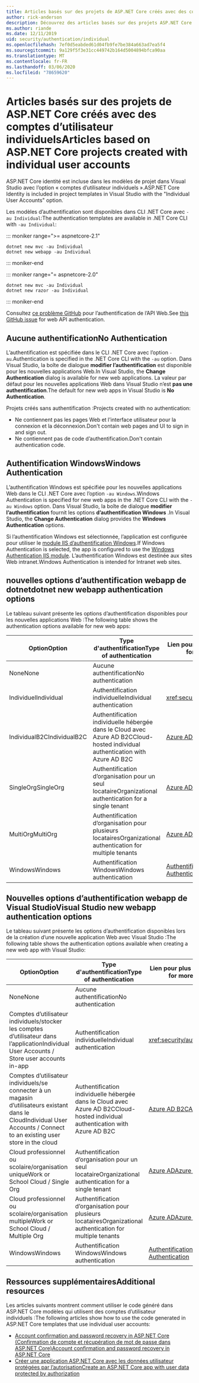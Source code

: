 ```yaml
---
title: Articles basés sur des projets de ASP.NET Core créés avec des comptes d’utilisateur individuels
author: rick-anderson
description: Découvrez des articles basés sur des projets ASP.NET Core créés avec des comptes d’utilisateur individuels.
ms.author: riande
ms.date: 12/11/2019
uid: security/authentication/individual
ms.openlocfilehash: 7ef0d5eabded61d04fb9fe7be384a663ad7ea5f4
ms.sourcegitcommit: 9a129f5f3e31cc449742b164d5004894bfca90aa
ms.translationtype: MT
ms.contentlocale: fr-FR
ms.lasthandoff: 03/06/2020
ms.locfileid: "78659620"
---
```

# <a name="articles-based-on-aspnet-core-projects-created-with-individual-user-accounts"></a><span data-ttu-id="c72a1-103">Articles basés sur des projets de ASP.NET Core créés avec des comptes d’utilisateur individuels</span><span class="sxs-lookup"><span data-stu-id="c72a1-103">Articles based on ASP.NET Core projects created with individual user accounts</span></span>

<span data-ttu-id="c72a1-104">ASP.NET Core identité est incluse dans les modèles de projet dans Visual Studio avec l’option « comptes d’utilisateur individuels ».</span><span class="sxs-lookup"><span data-stu-id="c72a1-104">ASP.NET Core Identity is included in project templates in Visual Studio with the "Individual User Accounts" option.</span></span>

<span data-ttu-id="c72a1-105">Les modèles d’authentification sont disponibles dans CLI .NET Core avec `-au Individual`:</span><span class="sxs-lookup"><span data-stu-id="c72a1-105">The authentication templates are available in .NET Core CLI with `-au Individual`:</span></span>

::: moniker range=">= aspnetcore-2.1"

```dotnetcli
dotnet new mvc -au Individual
dotnet new webapp -au Individual
```

::: moniker-end

::: moniker range="= aspnetcore-2.0"

```dotnetcli
dotnet new mvc -au Individual
dotnet new razor -au Individual
```

::: moniker-end

<span data-ttu-id="c72a1-106">Consultez [ce problème GitHub](https://github.com/dotnet/AspNetCore/issues/5833) pour l’authentification de l’API Web.</span><span class="sxs-lookup"><span data-stu-id="c72a1-106">See [this GitHub issue](https://github.com/dotnet/AspNetCore/issues/5833) for web API authentication.</span></span>

<a name="no"></a>

## <a name="no-authentication"></a><span data-ttu-id="c72a1-107">Aucune authentification</span><span class="sxs-lookup"><span data-stu-id="c72a1-107">No Authentication</span></span>

<span data-ttu-id="c72a1-108">L’authentification est spécifiée dans le CLI .NET Core avec l’option `-au`.</span><span class="sxs-lookup"><span data-stu-id="c72a1-108">Authentication is specified in the .NET Core CLI with the `-au` option.</span></span> <span data-ttu-id="c72a1-109">Dans Visual Studio, la boîte de dialogue **modifier l’authentification** est disponible pour les nouvelles applications Web.</span><span class="sxs-lookup"><span data-stu-id="c72a1-109">In Visual Studio, the **Change Authentication** dialog is available for new web applications.</span></span> <span data-ttu-id="c72a1-110">La valeur par défaut pour les nouvelles applications Web dans Visual Studio n’est **pas une authentification**.</span><span class="sxs-lookup"><span data-stu-id="c72a1-110">The default for new web apps in Visual Studio is **No Authentication**.</span></span>

<span data-ttu-id="c72a1-111">Projets créés sans authentification :</span><span class="sxs-lookup"><span data-stu-id="c72a1-111">Projects created with no authentication:</span></span>

* <span data-ttu-id="c72a1-112">Ne contiennent pas les pages Web et l’interface utilisateur pour la connexion et la déconnexion.</span><span class="sxs-lookup"><span data-stu-id="c72a1-112">Don't contain web pages and UI to sign in and sign out.</span></span>
* <span data-ttu-id="c72a1-113">Ne contiennent pas de code d’authentification.</span><span class="sxs-lookup"><span data-stu-id="c72a1-113">Don't contain authentication code.</span></span>

<a name="win"></a>

## <a name="windows-authentication"></a><span data-ttu-id="c72a1-114">Authentification Windows</span><span class="sxs-lookup"><span data-stu-id="c72a1-114">Windows Authentication</span></span>

<span data-ttu-id="c72a1-115">L’authentification Windows est spécifiée pour les nouvelles applications Web dans le CLI .NET Core avec l’option `-au Windows`.</span><span class="sxs-lookup"><span data-stu-id="c72a1-115">Windows Authentication is specified for new web apps in the .NET Core CLI with the `-au Windows` option.</span></span> <span data-ttu-id="c72a1-116">Dans Visual Studio, la boîte de dialogue **modifier l’authentification** fournit les options **d’authentification Windows** .</span><span class="sxs-lookup"><span data-stu-id="c72a1-116">In Visual Studio, the **Change Authentication** dialog provides the **Windows Authentication** options.</span></span>

<span data-ttu-id="c72a1-117">Si l’authentification Windows est sélectionnée, l’application est configurée pour utiliser le [module IIS d’authentification Windows](xref:host-and-deploy/iis/modules).</span><span class="sxs-lookup"><span data-stu-id="c72a1-117">If Windows Authentication is selected, the app is configured to use the [Windows Authentication IIS module](xref:host-and-deploy/iis/modules).</span></span> <span data-ttu-id="c72a1-118">L’authentification Windows est destinée aux sites Web intranet.</span><span class="sxs-lookup"><span data-stu-id="c72a1-118">Windows Authentication is intended for Intranet web sites.</span></span>

## <a name="dotnet-new-webapp-authentication-options"></a><span data-ttu-id="c72a1-119">nouvelles options d’authentification webapp de dotnet</span><span class="sxs-lookup"><span data-stu-id="c72a1-119">dotnet new webapp authentication options</span></span>

<span data-ttu-id="c72a1-120">Le tableau suivant présente les options d’authentification disponibles pour les nouvelles applications Web :</span><span class="sxs-lookup"><span data-stu-id="c72a1-120">The following table shows the authentication options available for new web apps:</span></span>

| <span data-ttu-id="c72a1-121">Option</span><span class="sxs-lookup"><span data-stu-id="c72a1-121">Option</span></span> | <span data-ttu-id="c72a1-122">Type d'authentification</span><span class="sxs-lookup"><span data-stu-id="c72a1-122">Type of authentication</span></span> | <span data-ttu-id="c72a1-123">Lien pour plus d’informations</span><span class="sxs-lookup"><span data-stu-id="c72a1-123">Link for more information</span></span> |
 | ----------------- | ------------ | ---------- |
| <span data-ttu-id="c72a1-124">None</span><span class="sxs-lookup"><span data-stu-id="c72a1-124">None</span></span>            |  <span data-ttu-id="c72a1-125">Aucune authentification</span><span class="sxs-lookup"><span data-stu-id="c72a1-125">No authentication</span></span> | | 
| <span data-ttu-id="c72a1-126">Individuel</span><span class="sxs-lookup"><span data-stu-id="c72a1-126">Individual</span></span>      |  <span data-ttu-id="c72a1-127">Authentification individuelle</span><span class="sxs-lookup"><span data-stu-id="c72a1-127">Individual authentication</span></span> | <xref:security/authentication/identity>
| <span data-ttu-id="c72a1-128">IndividualB2C</span><span class="sxs-lookup"><span data-stu-id="c72a1-128">IndividualB2C</span></span>   |  <span data-ttu-id="c72a1-129">Authentification individuelle hébergée dans le Cloud avec Azure AD B2C</span><span class="sxs-lookup"><span data-stu-id="c72a1-129">Cloud-hosted individual authentication with Azure AD B2C</span></span> | [<span data-ttu-id="c72a1-130">Azure AD B2C</span><span class="sxs-lookup"><span data-stu-id="c72a1-130">Azure AD B2C</span></span>](/azure/active-directory-b2c/) |
| <span data-ttu-id="c72a1-131">SingleOrg</span><span class="sxs-lookup"><span data-stu-id="c72a1-131">SingleOrg</span></span>       |  <span data-ttu-id="c72a1-132">Authentification d’organisation pour un seul locataire</span><span class="sxs-lookup"><span data-stu-id="c72a1-132">Organizational authentication for a single tenant</span></span> | [<span data-ttu-id="c72a1-133">Azure AD</span><span class="sxs-lookup"><span data-stu-id="c72a1-133">Azure AD</span></span>](/azure/active-directory/develop/quickstart-v2-aspnet-core-webapp) |
| <span data-ttu-id="c72a1-134">MultiOrg</span><span class="sxs-lookup"><span data-stu-id="c72a1-134">MultiOrg</span></span>        |  <span data-ttu-id="c72a1-135">Authentification d’organisation pour plusieurs locataires</span><span class="sxs-lookup"><span data-stu-id="c72a1-135">Organizational authentication for multiple tenants</span></span> | [<span data-ttu-id="c72a1-136">Azure AD</span><span class="sxs-lookup"><span data-stu-id="c72a1-136">Azure AD</span></span>](/azure/active-directory/develop/quickstart-v2-aspnet-core-webapp) |
| <span data-ttu-id="c72a1-137">Windows</span><span class="sxs-lookup"><span data-stu-id="c72a1-137">Windows</span></span>         |  <span data-ttu-id="c72a1-138">Authentification Windows</span><span class="sxs-lookup"><span data-stu-id="c72a1-138">Windows authentication</span></span> | [<span data-ttu-id="c72a1-139">Authentification Windows</span><span class="sxs-lookup"><span data-stu-id="c72a1-139">Windows Authentication</span></span>](xref:security/authentication/windowsauth)

## <a name="visual-studio-new-webapp-authentication-options"></a><span data-ttu-id="c72a1-140">Nouvelles options d’authentification webapp de Visual Studio</span><span class="sxs-lookup"><span data-stu-id="c72a1-140">Visual Studio new webapp authentication options</span></span>

<span data-ttu-id="c72a1-141">Le tableau suivant présente les options d’authentification disponibles lors de la création d’une nouvelle application Web avec Visual Studio :</span><span class="sxs-lookup"><span data-stu-id="c72a1-141">The following table shows the authentication options available when creating a new web app with Visual Studio:</span></span>

| <span data-ttu-id="c72a1-142">Option</span><span class="sxs-lookup"><span data-stu-id="c72a1-142">Option</span></span> | <span data-ttu-id="c72a1-143">Type d'authentification</span><span class="sxs-lookup"><span data-stu-id="c72a1-143">Type of authentication</span></span> | <span data-ttu-id="c72a1-144">Lien pour plus d’informations</span><span class="sxs-lookup"><span data-stu-id="c72a1-144">Link for more information</span></span> |
 | ----------------- | ------------ | ---------- |
| <span data-ttu-id="c72a1-145">None</span><span class="sxs-lookup"><span data-stu-id="c72a1-145">None</span></span>            |  <span data-ttu-id="c72a1-146">Aucune authentification</span><span class="sxs-lookup"><span data-stu-id="c72a1-146">No authentication</span></span> | | 
| <span data-ttu-id="c72a1-147">Comptes d’utilisateur individuels/stocker les comptes d’utilisateur dans l’application</span><span class="sxs-lookup"><span data-stu-id="c72a1-147">Individual User Accounts / Store user accounts in-app</span></span> |  <span data-ttu-id="c72a1-148">Authentification individuelle</span><span class="sxs-lookup"><span data-stu-id="c72a1-148">Individual authentication</span></span> | <xref:security/authentication/identity> |
| <span data-ttu-id="c72a1-149">Comptes d’utilisateur individuels/se connecter à un magasin d’utilisateurs existant dans le Cloud</span><span class="sxs-lookup"><span data-stu-id="c72a1-149">Individual User Accounts / Connect to an existing user store in the cloud</span></span> |  <span data-ttu-id="c72a1-150">Authentification individuelle hébergée dans le Cloud avec Azure AD B2C</span><span class="sxs-lookup"><span data-stu-id="c72a1-150">Cloud-hosted individual authentication with Azure AD B2C</span></span> | [<span data-ttu-id="c72a1-151">Azure AD B2C</span><span class="sxs-lookup"><span data-stu-id="c72a1-151">Azure AD B2C</span></span>](/azure/active-directory-b2c/) |
| <span data-ttu-id="c72a1-152">Cloud professionnel ou scolaire/organisation unique</span><span class="sxs-lookup"><span data-stu-id="c72a1-152">Work or School Cloud / Single Org</span></span>  |  <span data-ttu-id="c72a1-153">Authentification d’organisation pour un seul locataire</span><span class="sxs-lookup"><span data-stu-id="c72a1-153">Organizational authentication for a single tenant</span></span> | [<span data-ttu-id="c72a1-154">Azure AD</span><span class="sxs-lookup"><span data-stu-id="c72a1-154">Azure AD</span></span>](/azure/active-directory/develop/quickstart-v2-aspnet-core-webapp) |
| <span data-ttu-id="c72a1-155">Cloud professionnel ou scolaire/organisation multiple</span><span class="sxs-lookup"><span data-stu-id="c72a1-155">Work or School Cloud / Multiple Org</span></span> |  <span data-ttu-id="c72a1-156">Authentification d’organisation pour plusieurs locataires</span><span class="sxs-lookup"><span data-stu-id="c72a1-156">Organizational authentication for multiple tenants</span></span> | [<span data-ttu-id="c72a1-157">Azure AD</span><span class="sxs-lookup"><span data-stu-id="c72a1-157">Azure AD</span></span>](/azure/active-directory/develop/quickstart-v2-aspnet-core-webapp) |
| <span data-ttu-id="c72a1-158">Windows</span><span class="sxs-lookup"><span data-stu-id="c72a1-158">Windows</span></span>         |  <span data-ttu-id="c72a1-159">Authentification Windows</span><span class="sxs-lookup"><span data-stu-id="c72a1-159">Windows authentication</span></span> | [<span data-ttu-id="c72a1-160">Authentification Windows</span><span class="sxs-lookup"><span data-stu-id="c72a1-160">Windows Authentication</span></span>](xref:security/authentication/windowsauth)

## <a name="additional-resources"></a><span data-ttu-id="c72a1-161">Ressources supplémentaires</span><span class="sxs-lookup"><span data-stu-id="c72a1-161">Additional resources</span></span>

<span data-ttu-id="c72a1-162">Les articles suivants montrent comment utiliser le code généré dans ASP.NET Core modèles qui utilisent des comptes d’utilisateur individuels :</span><span class="sxs-lookup"><span data-stu-id="c72a1-162">The following articles show how to use the code generated in ASP.NET Core templates that use individual user accounts:</span></span>

* [<span data-ttu-id="c72a1-163">Account confirmation and password recovery in ASP.NET Core (Confirmation de compte et récupération de mot de passe dans ASP.NET Core)</span><span class="sxs-lookup"><span data-stu-id="c72a1-163">Account confirmation and password recovery in ASP.NET Core</span></span>](xref:security/authentication/accconfirm)
* [<span data-ttu-id="c72a1-164">Créer une application ASP.NET Core avec les données utilisateur protégées par l’autorisation</span><span class="sxs-lookup"><span data-stu-id="c72a1-164">Create an ASP.NET Core app with user data protected by authorization</span></span>](xref:security/authorization/secure-data)
